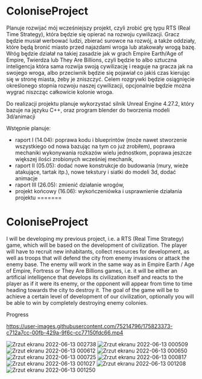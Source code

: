 # ColoniseProject

Planuje rozwijać mój wcześniejszy projekt, czyli zrobić grę typu RTS (Real Time Strategy), która będzie się opierać na rozwoju cywilizacji. Gracz będzie musiał werbować ludzi, zbierać surowce na rozwój, a także oddziały, które będą bronić miasto przed najazdami wroga lub atakowały wrogą bazę. 
Wróg będzie działał na takiej zasadzie jak w grach Empire Earth/Age of Empire, Twierdza lub They Are Billions, czyli będzie to albo sztuczna inteligencja która sama rozwija swoją cywilizację i reaguje na gracza jak na swojego wroga, albo przeciwnik będzie się pojawiał co jakiś czas kierując się w stronę miasta, żeby je zniszczyć. Celem rozgrywki będzie osiągnięcie określonego stopnia rozwoju naszej cywilizacji, opcjonalnie będzie można wygrać niszcząc całkowicie kolonie wroga. 

Do realizacji projektu planuje wykorzystać silnik Unreal Engine 4.27.2, który bazuje na języku C++, oraz program blender do tworzenia modeli 3d/animacji

Wstępnie planuje:
- raport I (14.04):  poprawa kodu i blueprintów (może nawet stworzenie wszystkiego od nowa bazując na tym co już zrobiłem),  poprawa mechaniki wykonywania rozkazów wielu jednostkom, poprawa jeszcze większej ilości zrobionych wcześniej mechanik,
- raport II (05.05):  dodać nowe konstrukcje do budowania (mury, wieże atakujące, tartak itp.),  nowe tekstury i siatki do modeli 3d, dodać animacje
- raport III (26.05):  zmienić działanie wrogów,
- projekt końcowy (16.06):  wykończeniówka i usprawnienie działania projektu
=======
# ColoniseProject

I will be developing my previous project, i.e. a RTS (Real Time Strategy) game, which will be based on the development of civilization. The player will have to recruit new inhabitants, collect resources for development, as well as troops that will defend the city from enemy invasions or attack the enemy base. The enemy will work in the same way as in Empire Earth / Age of Empire, Fortress or They Are Billions games, i.e. it will be either an artificial intelligence that develops its civilization itself and reacts to the player as if it were its enemy, or the opponent will appear from time to time heading towards the city to destroy it. The goal of the game will be to achieve a certain level of development of our civilization, optionally you will be able to win by completely destroying enemy colonies.

Progress 


https://user-images.githubusercontent.com/75214796/175823373-c712a7cc-00fb-429a-9f6c-cc77150fdc66.mp4

![Zrzut ekranu 2022-06-13 002738](https://user-images.githubusercontent.com/75214796/173256148-dcd8e285-f272-4a95-9a31-89590594a1f8.png)
![Zrzut ekranu 2022-06-13 000509](https://user-images.githubusercontent.com/75214796/173255886-4004bc15-8867-44ca-970e-0d840386bc89.png)
![Zrzut ekranu 2022-06-13 000612](https://user-images.githubusercontent.com/75214796/173255935-08947733-1e3a-4eaf-9397-f3340b308d38.png)
![Zrzut ekranu 2022-06-13 000650](https://user-images.githubusercontent.com/75214796/173255942-a73049ff-fccf-4eba-ae98-503246fd2088.png)
![Zrzut ekranu 2022-06-13 000725](https://user-images.githubusercontent.com/75214796/173255947-a8f6e807-06a7-4688-b248-b53d1abab42d.png)
![Zrzut ekranu 2022-06-13 000817](https://user-images.githubusercontent.com/75214796/173255948-a8ffbf8d-6ca9-4229-8a02-0775cbbe9224.png)
![Zrzut ekranu 2022-06-13 001027](https://user-images.githubusercontent.com/75214796/173255952-7ad4ada7-a379-4f6b-be7d-c882d72e05be.png)
![Zrzut ekranu 2022-06-13 001208](https://user-images.githubusercontent.com/75214796/173255956-58a9ca64-d861-4c85-91e1-75522203eeba.png)
![Zrzut ekranu 2022-06-13 001250](https://user-images.githubusercontent.com/75214796/173255959-a862d657-47c0-4ca2-84eb-45ca1eb21b67.png)
